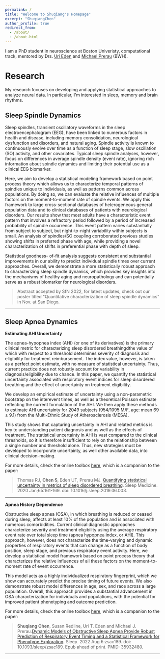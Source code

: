 ```yaml
---
permalink: /
title: "Welcome to Shuqiang's Homepage"
excerpt: "ShuqiangChen"
author_profile: true
redirect_from: 
  - /about/
  - /about.html
---
```



I am a PhD student in neuroscience at Boston Univeristy, computational track, mentored by Drs. [Uri Eden](https://www.bu.edu/math/people/faculty/probability-and-statistics/eden/) and [Michael Prerau](https://prerau.bwh.harvard.edu) (BWH).

Research 
======
My research focuses on developing and applying statistical approaches to analyze neural data. In particular, I'm interested in sleep, memory and brain rhythms.

Sleep Spindle Dynamics
------

Sleep spindles, transient oscillatory waveforms in the sleep electroencephalogram (EEG), have been linked to numerous factors in health and disease, including memory consolidation, neurological dysfunction and disorders, and natural aging. Spindle activity is known to continuously evolve over time as a function of sleep stage, slow oscillation (SO) activity, and other covariates. Typical sleep spindle analyses, however, focus on differences in average spindle density (event rate), ignoring rich information about spindle dynamics and limiting their potential use as a clinical EEG biomarker. 

Here, we aim to develop a statistical modeling framework based on point process theory which allows us to characterize temporal patterns of spindles unique to individuals, as well as patterns common across populations. By doing so, we can evaluate the relative influences of multiple factors on the moment-to-moment rate of spindle events. We apply this framework to large cross-sectional databases of heterogeneous general population data and to clinical databases of patients with neurological disorders. Our results show that most adults have a characteristic event pattern that involves a refractory period followed by a period of increased probability of spindle occurrence. This event pattern varies substantially from subject to subject, but night-to-night variability within subjects is small. An analysis of spindles/SO coupling corroborated previous studies showing shifts in preferred phase with age, while providing a novel characterization of shifts in preferential phase with depth of sleep. 

Statistical goodness- of-fit analysis suggests consistent and substantial improvements in our ability to predict individual spindle times over current approaches. Overall, we demonstrate a more statistically robust approach to characterizing sleep spindle dynamics, which provides key insights into the mechanisms of healthy aging and neuropathology and can potentially serve as a robust biomarker for neurological disorders.

> Abstract accepted by SfN 2022, for latest updates, check out our poster titled "Quantitative characterization of sleep spindle dynamics" in Nov. at San Diego.
---


Sleep Apnea Dynamics
------

**Estimating AHI Uncertainty**

The apnea-hypopnea index (AHI) (or one of its derivatives) is the primary clinical metric for characterizing sleep disordered breathingdthe value of which with respect to a threshold determines severity of diagnosis and eligibility for treatment reimbursement. The index value, however, is taken as a perfect point estimate, with no measure of statistical uncertainty. Thus, current practice does not robustly account for variability in diagnosis/eligibility due to chance. In this paper, we quantify the statistical uncertainty associated with respiratory event indices for sleep disordered breathing and the effect of uncertainty on treatment eligibility.

We develop an empirical estimate of uncertainty using a non-parametric bootstrap on the interevent times, as well as a theoretical Poisson estimate reflecting the current formulation of the AHI. We then apply these methods to estimate AHI uncertainty for 2049 subjects (954/1095 M/F, age: mean 69 ± 9.1) from the Multi-Ethnic Study of Atherosclerosis (MESA).

This study shows that capturing uncertainty in AHI and related metrics is key to understanding patient diagnosis and as well as the effects of treatment. The statistical uncertainty in AHI is vast compared to the clinical thresholds, so it is therefore insufficient to rely on the relationship between a single number and threshold alone. Thus, new strategies must be developed to incorporate uncertainty, as well other available data, into clinical decision-making.

For more details, check the online toolbox [here](https://prerau.bwh.harvard.edu/ahi-overview/), which is a companion to the paper:

> Thomas RJ, **Chen S**, Eden UT, Prerau MJ. [Quantifying statistical uncertainty in metrics of sleep disordered breathing](https://github.com/ShuqiangChen/ShuqiangChen.github.io/blob/master/files/SDB_uncertainty_Thomas2020_SleepMed.pdf). Sleep Medicine. 2020 Jan;65:161-169. doi: 10.1016/j.sleep.2019.06.003.
---


**Apnea History Dependence**

Obstructive sleep apnea (OSA), in which breathing is reduced or ceased during sleep, affects at least 10% of the population and is associated with numerous comorbidities. Current clinical diagnostic approaches characterize severity and treatment eligibility using the average respiratory event rate over total sleep time (apnea hypopnea index, or AHI). This approach, however, does not characterize the time-varying and dynamic properties of respiratory events that can change as a function of body position, sleep stage, and previous respiratory event activity. Here, we develop a statistical model framework based on point process theory that characterizes the relative influences of all these factors on the moment-to-moment rate of event occurrence.

This model acts as a highly individualized respiratory fingerprint, which we show can accurately predict the precise timing of future events. We also demonstrate robust model differences in age, sex, and race across a large population. Overall, this approach provides a substantial advancement in OSA characterization for individuals and populations, with the potential for improved patient phenotyping and outcome prediction.

For more details, check the online toolbox [here](https://github.com/preraulab/Apnea_dynamics_toolbox), which is a companion to the paper:

> **Shuqiang Chen**, Susan Redline, Uri T. Eden and Michael J. Prerau.[Dynamic Models of Obstructive Sleep Apnea Provide Robust Prediction of Respiratory Event Timing and a Statistical Framework for Phenotype Exploration](https://github.com/ShuqiangChen/ShuqiangChen.github.io/blob/master/files/Apnea_Dynamics_Chen_2022Sleep.pdf). Sleep. 2022 Aug 6:zsac189. doi: 10.1093/sleep/zsac189. Epub ahead of print. PMID: 35932480.
---



